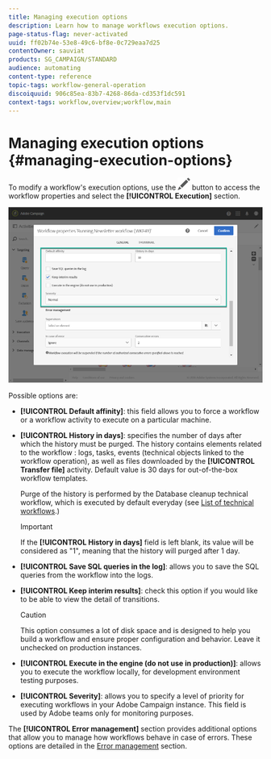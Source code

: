 ```yaml
---
title: Managing execution options
description: Learn how to manage workflows execution options.
page-status-flag: never-activated
uuid: ff02b74e-53e8-49c6-bf8e-0c729eaa7d25
contentOwner: sauviat
products: SG_CAMPAIGN/STANDARD
audience: automating
content-type: reference
topic-tags: workflow-general-operation
discoiquuid: 906c85ea-83b7-4268-86da-cd353f1dc591
context-tags: workflow,overview;workflow,main
---
```


# Managing execution options {#managing-execution-options}

To modify a workflow's execution options, use the ![](assets/edit_darkgrey-24px.png) button to access the workflow properties and select the **[!UICONTROL Execution]** section.

![](assets/wkf_execution_6.png)

Possible options are:

* **[!UICONTROL Default affinity]**: this field allows you to force a workflow or a workflow activity to execute on a particular machine.

* **[!UICONTROL History in days]**: specifies the number of days after which the history must be purged. The history contains elements related to the workflow : logs, tasks, events (technical objects linked to the workflow operation), as well as files downloaded by the **[!UICONTROL Transfer file]** activity. Default value is 30 days for out-of-the-box workflow templates.

  Purge of the history is performed by the Database cleanup technical workflow, which is executed by default everyday (see [List of technical workflows](../../administration/using/technical-workflows.md).)

  >[!IMPORTANT]
  >
  >If the **[!UICONTROL History in days]** field is left blank, its value will be considered as "1", meaning that the history will purged after 1 day.

* **[!UICONTROL Save SQL queries in the log]**: allows you to save the SQL queries from the workflow into the logs.

* **[!UICONTROL Keep interim results]**: check this option if you would like to be able to view the detail of transitions.
  
  >[!CAUTION]
  >
  >This option consumes a lot of disk space and is designed to help you build a workflow and ensure proper configuration and behavior. Leave it unchecked on production instances.

* **[!UICONTROL Execute in the engine (do not use in production)]**: allows you to execute the workflow locally, for development environment testing purposes.

* **[!UICONTROL Severity]**: allows you to specify a level of priority for executing workflows in your Adobe Campaign instance. This field is used by Adobe teams only for monitoring purposes.

The **[!UICONTROL Error management]** section provides additional options that allow you to manage how workflows behave in case of errors. These options are detailed in the [Error management](../../automating/using/monitoring-workflow-execution.md#error-management) section.
